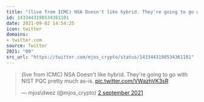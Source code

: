 ```yaml
---
title: "(live from ICMC) NSA Doesn't like hybrid. They're going to go with NIST PQC pretty much as-is. https..."
id: 1433443198534361101
date: 2021-09-02 14:54:25
icon: twitter
domains:
- twitter.com
source: Twitter
2021: "09"
src_url: "https://twitter.com/mjos_crypto/status/1433443198534361101"
---
```

<blockquote class="twitter-tweet" data-lang="nl" data-dnt="true"><p lang="en" dir="ltr">(live from ICMC) NSA Doesn&#39;t like hybrid. They&#39;re going to go with NIST PQC pretty much as-is. <a href="https://t.co/VWazhVK3sR">pic.twitter.com/VWazhVK3sR</a></p>&mdash; mjos\dwez (@mjos_crypto) <a href="https://twitter.com/mjos_crypto/status/1433443198534361101?ref_src=twsrc%5Etfw">2 september 2021</a></blockquote>
<script async src="https://platform.twitter.com/widgets.js" charset="utf-8"></script>

